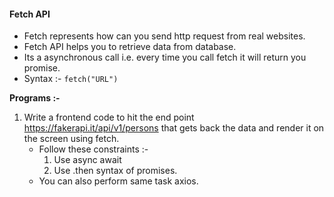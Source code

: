 #### Fetch API

- Fetch represents how can you send http request from real websites.
- Fetch API helps you to retrieve data from database.
- Its a asynchronous call i.e. every time you call fetch it will return you promise.
- Syntax :- `fetch("URL")`


**Programs :-**
1. Write a frontend code to hit the end point https://fakerapi.it/api/v1/persons that gets back the data and render it on the screen using fetch.
	- Follow these constraints :-
		1. Use async await 
		2. Use .then syntax of promises.
	 - You can also perform same task axios.